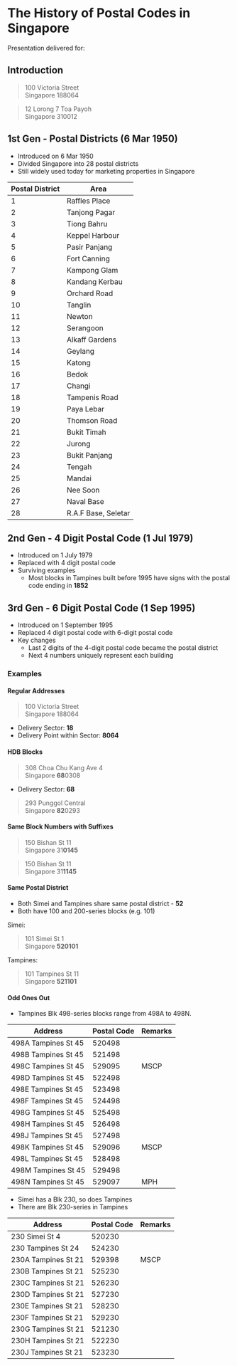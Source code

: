 # The History of Postal Codes in Singapore

Presentation delivered for:


## Introduction

> 100 Victoria Street  
> Singapore 188064

> 12 Lorong 7 Toa Payoh  
> Singapore 310012

## 1st Gen - Postal Districts (6 Mar 1950)

- Introduced on 6 Mar 1950
- Divided Singapore into 28 postal districts
- Still widely used today for marketing properties in Singapore

| Postal District | Area          |
|-----------------|---------------|
| 1               | Raffles Place |
| 2 | Tanjong Pagar |
| 3 | Tiong Bahru |
| 4 | Keppel Harbour |
| 5 | Pasir Panjang |
| 6 | Fort Canning |
| 7 | Kampong Glam |
| 8 | Kandang Kerbau |
| 9 | Orchard Road |
| 10 | Tanglin |
| 11 | Newton |
| 12 | Serangoon |
| 13 | Alkaff Gardens |
| 14 | Geylang |
| 15 | Katong |
| 16 | Bedok |
| 17 | Changi |
| 18 | Tampenis Road |
| 19 | Paya Lebar |
| 20 | Thomson Road |
| 21 | Bukit Timah |
| 22 | Jurong |
| 23 | Bukit Panjang |
| 24 | Tengah |
| 25 | Mandai |
| 26 | Nee Soon |
| 27 | Naval Base |
| 28 | R.A.F Base, Seletar |

## 2nd Gen - 4 Digit Postal Code (1 Jul 1979)

- Introduced on 1 July 1979
- Replaced with 4 digit postal code
- Surviving examples
  - Most blocks in Tampines built before 1995 have signs with the postal code ending in **1852**

## 3rd Gen - 6 Digit Postal Code (1 Sep 1995)

- Introduced on 1 September 1995
- Replaced 4 digit postal code with 6-digit postal code
- Key changes
  - Last 2 digits of the 4-digit postal code became the postal district
  - Next 4 numbers uniquely represent each building

### Examples

#### Regular Addresses

> 100 Victoria Street  
> Singapore 188064

- Delivery Sector: **18**
- Delivery Point within Sector: **8064**

#### HDB Blocks

> 308 Choa Chu Kang Ave 4  
> Singapore **68**0308

- Delivery Sector: **68**

> 293 Punggol Central  
> Singapore **82**0293

#### Same Block Numbers with Suffixes

> 150 Bishan St 11  
> Singapore 31**0145**

> 150 Bishan St 11  
> Singapore 31**1145**

#### Same Postal District

- Both Simei and Tampines share same postal district - **52**
- Both have 100 and 200-series blocks (e.g. 101)

Simei:

> 101 Simei St 1  
> Singapore **520101**

Tampines:

> 101 Tampines St 11  
> Singapore **521101**

#### Odd Ones Out

- Tampines Blk 498-series blocks range from 498A to 498N.

|Address|Postal Code|Remarks|
|-|-|-|
|498A Tampines St 45|520498||
|498B Tampines St 45|521498||
|498C Tampines St 45|529095|MSCP|
|498D Tampines St 45|522498||
|498E Tampines St 45|523498||
|498F Tampines St 45|524498||
|498G Tampines St 45|525498||
|498H Tampines St 45|526498||
|498J Tampines St 45|527498||
|498K Tampines St 45|529096|MSCP|
|498L Tampines St 45|528498||
|498M Tampines St 45|529498||
|498N Tampines St 45|529097|MPH|

- Simei has a Blk 230, so does Tampines
- There are Blk 230-series in Tampines

|Address|Postal Code|Remarks|
|-|-|-|
|230 Simei St 4|520230||
|230 Tampines St 24|524230||
|230A Tampines St 21|529398|MSCP|
|230B Tampines St 21|525230||
|230C Tampines St 21|526230||
|230D Tampines St 21|527230||
|230E Tampines St 21|528230||
|230F Tampines St 21|529230||
|230G Tampines St 21|521230||
|230H Tampines St 21|522230||
|230J Tampines St 21|523230||
